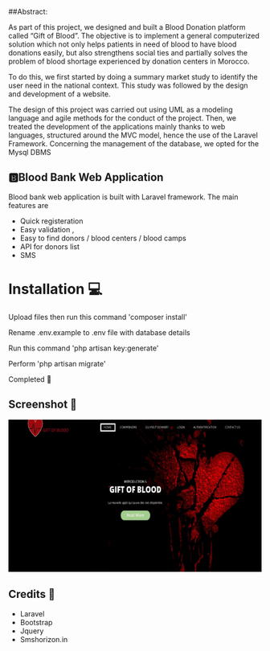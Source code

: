##Abstract:

As part of this project, we designed and built a Blood Donation platform called “Gift of 
Blood”. The objective is to implement a general computerized solution which not only helps patients 
in need of blood to have blood donations easily, but also strengthens social ties and partially solves 
the problem of blood shortage experienced by donation centers in Morocco.



To do this, we first started by doing a summary market study to identify the user need in the 
national context. This study was followed by the design and development of a website.




The design of this project was carried out using UML as a modeling language and agile 
methods for the conduct of the project. Then, we treated the development of the applications mainly 
thanks to web languages, structured around the MVC model, hence the use of the Laravel 
Framework. Concerning the management of the database, we opted for the Mysql DBMS



## 🅱️Blood Bank Web Application 

Blood bank web application is built with Laravel framework. 
The main features are 
- Quick registeration 
- Easy validation , 
- Easy to find donors / blood centers / blood camps  
- API for donors list
- SMS 


# Installation 💻

Upload files then run this command 'composer install'

Rename .env.example to .env file with database details

Run this command 'php artisan key:generate'

Perform 'php artisan migrate'

Completed 🥳
 
## Screenshot  🌅

<img src="https://github.com/zouheirtouil/Gift-Of-Blood/blob/master/gift%20of%20blood.PNG">
 
## Credits 🙌

- Laravel
- Bootstrap
- Jquery 
- Smshorizon.in

